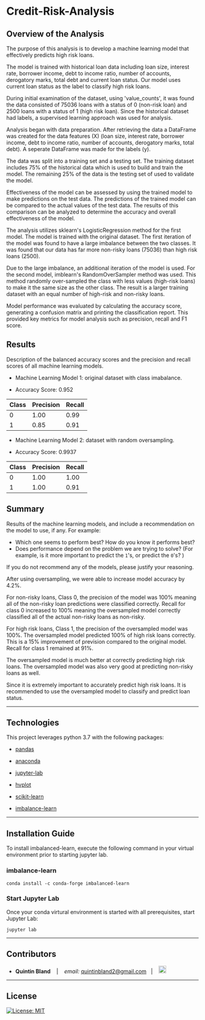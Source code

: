 # Credit-Risk-Analysis

## Overview of the Analysis

The purpose of this analysis is to develop a machine learning model that effectively predicts high risk loans.
   
The model is trained with historical loan data including loan size, interest rate, borrower income, debt to income ratio, number of accounts, derogatory marks, total debt and current loan status. Our model uses current loan status as the label to classify high risk loans.  
  
During initial examination of the dataset, using 'value_counts', it was found the data consisted of 75036 loans with a status of 0 (non-risk loan) and 2500 loans with a status of 1 (high risk loan). Since the historical dataset had labels, a supervised learning approach was used for analysis.
    
Analysis began with data preparation. After retrieving the data a DataFrame was created for the data features (X) (loan size, interest rate, borrower income, debt to income ratio, number of accounts, derogatory marks, total debt). A seperate DataFrame was made for the labels (y).
    
The data was split into a training set and a testing set. The training dataset includes 75% of the historical data which is used to build and train the model. The remaining 25% of the data is the testing set of used to validate the model.
    
Effectiveness of the model can be assessed by using the trained model to make predictions on the test data. The predictions of the trained model can be compared to the actual values of the test data. The results of this comparison can be analyzed to determine the accuracy and overall effectiveness of the model. 
    
The analysis utilizes sklearn's LogisticRegression method for the first model. The model is trained with the original dataset. The first iteration of the model was found to have a large imbalance between the two classes. It was found that our data has far more non-risky loans (75036) than high risk loans (2500).
    
Due to the large imbalance, an additional iteration of the model is used. For the second model, imblearn's RandomOverSampler method was used. This method randomly over-sampled the class with less values (high-risk loans) to make it the same size as the other class. The result is a larger training dataset with an equal number of high-risk and non-risky loans. 
    
Model performance was evaluated by calculating the accuracy score, generating a confusion matrix and printing the classification report. This provided key metrics for model analysis such as precision, recall and F1 score.

## Results

Description of the balanced accuracy scores and the precision and recall scores of all machine learning models.

* Machine Learning Model 1: original dataset with class imabalance.
 - Accuracy Score: 0.952
 
  | Class | Precision | Recall |
  |-------|-----------|--------|
  |   0   |  1.00     |  0.99  |
  |   1   |  0.85     |  0.91  |
  


* Machine Learning Model 2: dataset with random oversampling.
 - Accuracy Score: 0.9937

  | Class | Precision | Recall |
  |-------|-----------|--------|
  |   0   |  1.00     |  1.00  |
  |   1   |  1.00     |  0.91  |

## Summary

Results of the machine learning models, and include a recommendation on the model to use, if any. For example:
* Which one seems to perform best? How do you know it performs best?
* Does performance depend on the problem we are trying to solve? (For example, is it more important to predict the `1`'s, or predict the `0`'s? )

If you do not recommend any of the models, please justify your reasoning.


After using oversampling, we were able to increase model accuracy by 4.2%. 

For non-risky loans, Class 0, the precision of the model was 100% meaning all of the non-risky loan predictions were classified correctly. Recall for class 0 increased to 100% meaning the oversampled model correctly classified all of the actual non-risky loans as non-risky. 

For high risk loans, Class 1, the precision of the oversampled model was 100%. The oversampled model predicted 100% of high risk loans correctly. This is a 15% improvement of prevision compared to the original model. Recall for class 1 remained at 91%. 

The oversampled model is much better at correctly predicting high risk loans. The oversampled model was also very good at predicting non-risky loans as well. 

Since it is extremely important to accurately predict high risk loans. It is recommended to use the oversampled model to classify and predict loan status. 

---

## Technologies

This project leverages python 3.7 with the following packages:

* [pandas](https://github.com/pandas-dev/pandas)

* [anaconda](https://docs.anaconda.com/)

* [jupyter-lab](https://jupyterlab.readthedocs.io/en/stable/)

* [hvplot](https://pyviz-dev.github.io/hvplot/user_guide/Introduction.html)

* [scikit-learn](https://scikit-learn.org/stable/)

* [imbalance-learn](https://imbalanced-learn.org/stable/)

---

## Installation Guide
To install imbalanced-learn, execute the following command in your virtual environment prior to starting jupyter lab.
### imbalance-learn
```
conda install -c conda-forge imbalanced-learn
```

### Start Jupyter Lab
Once your conda virtural environment is started with all prerequisites, start Jupyter Lab:
```
jupyter lab
```

---

## Contributors


*  **Quintin Bland** <span>&nbsp;&nbsp;</span> |
<span>&nbsp;&nbsp;</span> *email:* quintinbland2@gmail.com <span>&nbsp;&nbsp;</span>|
<span>&nbsp;&nbsp;</span> [<img src="images/LI-In-Bug.png" alt="in" width="20"/>](https://www.linkedin.com/in/quintin-bland-a2b94310b/)

---

## License

[![License: MIT](https://img.shields.io/badge/License-MIT-yellow.svg)](LICENSE)